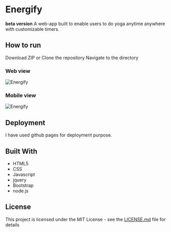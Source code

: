 # Energify
**beta version**
A web-app built to enable users to do yoga anytime anywhere with customizable timers.


## How to run

Download ZIP or Clone the repository
Navigate to the directory

### Web view
![Energify](https://user-images.githubusercontent.com/30342542/57199917-6f0cb680-6fa2-11e9-871b-9e2b06f97f99.png)


### Mobile view
![Energify](https://user-images.githubusercontent.com/30342542/57199900-3bca2780-6fa2-11e9-9edb-958cb83a4377.jpeg)

## Deployment

I have used github pages for deployment purpose.

## Built With

* HTML5
* CSS
* Javascript
* jquery
* Bootstrap
* node.js

## License

This project is licensed under the MIT License - see the [LICENSE.md](LICENSE.md) file for details


